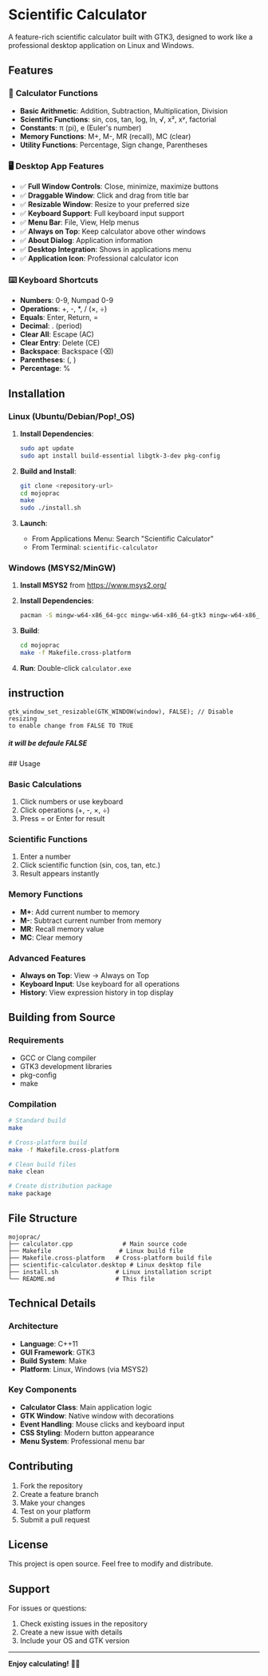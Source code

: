 # Scientific Calculator

A feature-rich scientific calculator built with GTK3, designed to work like a professional desktop application on Linux and Windows.

## Features

### 🧮 **Calculator Functions**
- **Basic Arithmetic**: Addition, Subtraction, Multiplication, Division
- **Scientific Functions**: sin, cos, tan, log, ln, √, x², xʸ, factorial
- **Constants**: π (pi), e (Euler's number)
- **Memory Functions**: M+, M-, MR (recall), MC (clear)
- **Utility Functions**: Percentage, Sign change, Parentheses

### 🖥️ **Desktop App Features**
- ✅ **Full Window Controls**: Close, minimize, maximize buttons
- ✅ **Draggable Window**: Click and drag from title bar
- ✅ **Resizable Window**: Resize to your preferred size
- ✅ **Keyboard Support**: Full keyboard input support
- ✅ **Menu Bar**: File, View, Help menus
- ✅ **Always on Top**: Keep calculator above other windows
- ✅ **About Dialog**: Application information
- ✅ **Desktop Integration**: Shows in applications menu
- ✅ **Application Icon**: Professional calculator icon

### ⌨️ **Keyboard Shortcuts**
- **Numbers**: 0-9, Numpad 0-9
- **Operations**: +, -, *, / (×, ÷)
- **Equals**: Enter, Return, =
- **Decimal**: . (period)
- **Clear All**: Escape (AC)
- **Clear Entry**: Delete (CE)
- **Backspace**: Backspace (⌫)
- **Parentheses**: (, )
- **Percentage**: %

## Installation

### Linux (Ubuntu/Debian/Pop!_OS)

1. **Install Dependencies**:
   ```bash
   sudo apt update
   sudo apt install build-essential libgtk-3-dev pkg-config
   ```

2. **Build and Install**:
   ```bash
   git clone <repository-url>
   cd mojoprac
   make
   sudo ./install.sh
   ```

3. **Launch**:
   - From Applications Menu: Search "Scientific Calculator"
   - From Terminal: `scientific-calculator`

### Windows (MSYS2/MinGW)

1. **Install MSYS2** from https://www.msys2.org/

2. **Install Dependencies**:
   ```bash
   pacman -S mingw-w64-x86_64-gcc mingw-w64-x86_64-gtk3 mingw-w64-x86_64-pkg-config
   ```

3. **Build**:
   ```bash
   cd mojoprac
   make -f Makefile.cross-platform
   ```

4. **Run**: Double-click `calculator.exe`
## instruction 
```
gtk_window_set_resizable(GTK_WINDOW(window), FALSE); // Disable resizing
to enable change from FALSE TO TRUE 
```
<h5>it will be defaule FALSE </h5>
## Usage

### Basic Calculations
1. Click numbers or use keyboard
2. Click operations (+, -, ×, ÷)
3. Press = or Enter for result

### Scientific Functions
1. Enter a number
2. Click scientific function (sin, cos, tan, etc.)
3. Result appears instantly

### Memory Functions
- **M+**: Add current number to memory
- **M-**: Subtract current number from memory
- **MR**: Recall memory value
- **MC**: Clear memory

### Advanced Features
- **Always on Top**: View → Always on Top
- **Keyboard Input**: Use keyboard for all operations
- **History**: View expression history in top display

## Building from Source

### Requirements
- GCC or Clang compiler
- GTK3 development libraries
- pkg-config
- make

### Compilation
```bash
# Standard build
make

# Cross-platform build
make -f Makefile.cross-platform

# Clean build files
make clean

# Create distribution package
make package
```

## File Structure
```
mojoprac/
├── calculator.cpp              # Main source code
├── Makefile                   # Linux build file
├── Makefile.cross-platform   # Cross-platform build file
├── scientific-calculator.desktop # Linux desktop file
├── install.sh                # Linux installation script
└── README.md                 # This file
```

## Technical Details

### Architecture
- **Language**: C++11
- **GUI Framework**: GTK3
- **Build System**: Make
- **Platform**: Linux, Windows (via MSYS2)

### Key Components
- **Calculator Class**: Main application logic
- **GTK Window**: Native window with decorations
- **Event Handling**: Mouse clicks and keyboard input
- **CSS Styling**: Modern button appearance
- **Menu System**: Professional menu bar

## Contributing

1. Fork the repository
2. Create a feature branch
3. Make your changes
4. Test on your platform
5. Submit a pull request

## License

This project is open source. Feel free to modify and distribute.

## Support

For issues or questions:
1. Check existing issues in the repository
2. Create a new issue with details
3. Include your OS and GTK version

---

**Enjoy calculating!** 🧮✨
